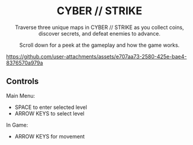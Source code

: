 <div>
    <h1 align="center">
        CYBER // STRIKE
    </h1>
</div>

<p align="center">
    Traverse three unique maps in CYBER // STRIKE as you collect coins, discover secrets, and defeat enemies to advance.
</p>
<p align="center">
    Scroll down for a peek at the gameplay and how the game works.
</p>

https://github.com/user-attachments/assets/e707aa73-2580-425e-bae4-8376570a979a

## Controls

Main Menu:

- SPACE to enter selected level
- ARROW KEYS to select level

In Game:

- ARROW KEYS for movement


